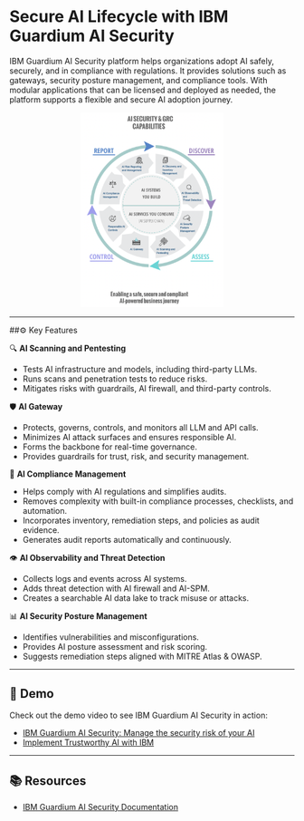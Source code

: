 # Secure AI Lifecycle with IBM Guardium AI Security

IBM Guardium AI Security platform helps organizations adopt AI safely, securely, and in compliance with regulations. It provides solutions such as gateways, security posture management, and compliance tools. With modular applications that can be licensed and deployed as needed, the platform supports a flexible and secure AI adoption journey.

<div align="center">
  <img src="pentesting/images/IBM Guardium AI Security chart.png" alt="IBM Guardium AI Security" width="50%"/>
</div>

---

##⚙️ Key Features

🔍 **AI Scanning and Pentesting**
- Tests AI infrastructure and models, including third-party LLMs.
- Runs scans and penetration tests to reduce risks.
- Mitigates risks with guardrails, AI firewall, and third-party controls.

🛡 **AI Gateway**
- Protects, governs, controls, and monitors all LLM and API calls.
- Minimizes AI attack surfaces and ensures responsible AI.
- Forms the backbone for real-time governance.
- Provides guardrails for trust, risk, and security management.

📜 **AI Compliance Management**
- Helps comply with AI regulations and simplifies audits.
- Removes complexity with built-in compliance processes, checklists, and automation.
- Incorporates inventory, remediation steps, and policies as audit evidence.
- Generates audit reports automatically and continuously.

👁 **AI Observability and Threat Detection**
- Collects logs and events across AI systems.
- Adds threat detection with AI firewall and AI-SPM.
- Creates a searchable AI data lake to track misuse or attacks.

📊 **AI Security Posture Management**
- Identifies vulnerabilities and misconfigurations.
- Provides AI posture assessment and risk scoring.
- Suggests remediation steps aligned with MITRE Atlas & OWASP.

---

## 🎥 Demo
Check out the demo video to see IBM Guardium AI Security in action:  

- [IBM Guardium AI Security: Manage the security risk of your AI](https://mediacenter.ibm.com/media/IBM%20Guardium%20AI%20Security%3A%20Manage%20the%20security%20risk%20of%20your%20AI/1_lfnswqya)  
- [Implement Trustworthy AI with IBM](https://mediacenter.ibm.com/media/1_tf0mks9g)


---

## 📚 Resources
- [IBM Guardium AI Security Documentation](https://demos.ibm-ai-security.com/_docs/docs/overview/platform_and_applications)
